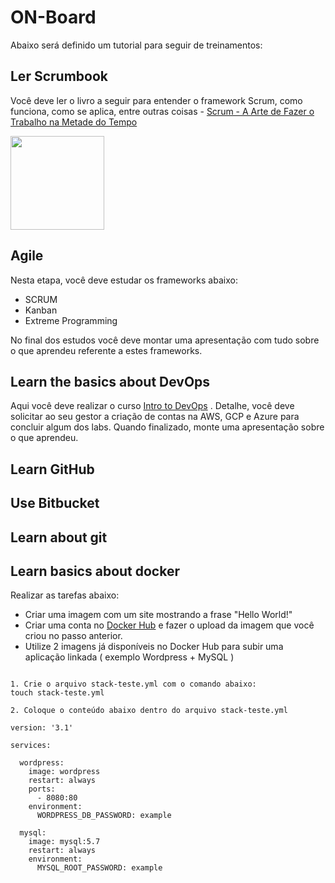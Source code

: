 [1]: https://www.saraiva.com.br/scrum-a-arte-de-fazer-o-trabalho-na-metade-do-tempo-9381460.html?pac_id=123134&gclid=EAIaIQobChMIkemf3eXD2QIVTlmGCh12GgibEAQYASABEgId7fD_BwE
[2]: https://br.udacity.com/course/intro-to-devops--ud611
[3]: https://hub.docker.com/

# ON-Board

  Abaixo será definido um tutorial para seguir de treinamentos:
  
## Ler Scrumbook

Você deve ler o livro a seguir para entender o framework Scrum, como funciona, como se aplica, entre outras coisas - [Scrum - A Arte de Fazer o Trabalho na Metade do Tempo][1]

<img src="https://images.livrariasaraiva.com.br/imagemnet/imagem.aspx/?pro_id=9381460&qld=90&l=430&a=-1" width="150">

## Agile

Nesta etapa, você deve estudar os frameworks abaixo:
* SCRUM
* Kanban
* Extreme Programming

No final dos estudos você deve montar uma apresentação com tudo sobre o que aprendeu referente a estes frameworks.

## Learn the basics about DevOps

Aqui você deve realizar o curso [Intro to DevOps][2] .
Detalhe, você deve solicitar ao seu gestor a criação de contas na AWS, GCP e Azure para concluir algum dos labs.
Quando finalizado, monte uma apresentação sobre o que aprendeu.

## Learn GitHub

## Use Bitbucket

## Learn about git

## Learn basics about docker

Realizar as tarefas abaixo:

* Criar uma imagem com um site mostrando a frase "Hello World!"
* Criar uma conta no [Docker Hub][3] e fazer o upload da imagem que você criou no passo anterior.
* Utilize 2 imagens já disponíveis no Docker Hub para subir uma aplicação linkada ( exemplo Wordpress + MySQL )

```shell

1. Crie o arquivo stack-teste.yml com o comando abaixo:
touch stack-teste.yml

2. Coloque o conteúdo abaixo dentro do arquivo stack-teste.yml

version: '3.1'

services:

  wordpress:
    image: wordpress
    restart: always
    ports:
      - 8080:80
    environment:
      WORDPRESS_DB_PASSWORD: example

  mysql:
    image: mysql:5.7
    restart: always
    environment:
      MYSQL_ROOT_PASSWORD: example
```

